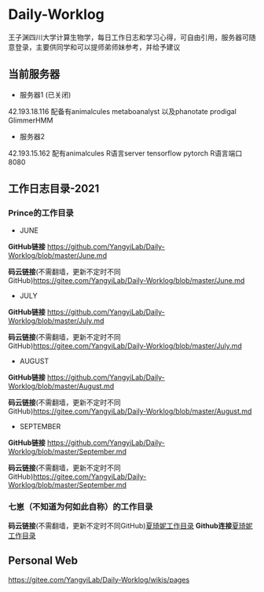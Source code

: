 # Daily-Worklog
王子渊四川大学计算生物学，每日工作日志和学习心得，可自由引用，服务器可随意登录，主要供同学和可以提师弟师妹参考，并给予建议

## 当前服务器
+ 服务器1 (已关闭)

42.193.18.116 配备有animalcules metaboanalyst 以及phanotate prodigal GlimmerHMM
+ 服务器2

42.193.15.162 配有animalcules R语言server tensorflow pytorch
R语言端口 8080

## 工作日志目录-2021
### Prince的工作目录
+ JUNE 
  
**GitHub链接** https://github.com/YangyiLab/Daily-Worklog/blob/master/June.md

**码云链接**(不需翻墙，更新不定时不同GitHub)https://gitee.com/YangyiLab/Daily-Worklog/blob/master/June.md
+ JULY 

**GitHub链接** https://github.com/YangyiLab/Daily-Worklog/blob/master/July.md

**码云链接**(不需翻墙，更新不定时不同GitHub)https://gitee.com/YangyiLab/Daily-Worklog/blob/master/July.md

+ AUGUST
  
**GitHub链接** https://github.com/YangyiLab/Daily-Worklog/blob/master/August.md

**码云链接**(不需翻墙，更新不定时不同GitHub)https://gitee.com/YangyiLab/Daily-Worklog/blob/master/August.md

+ SEPTEMBER
  
**GitHub链接** https://github.com/YangyiLab/Daily-Worklog/blob/master/September.md

**码云链接**(不需翻墙，更新不定时不同GitHub)https://gitee.com/YangyiLab/Daily-Worklog/blob/master/September.md

### 七崽（不知道为何如此自称）的工作目录
**码云链接**(不需翻墙，更新不定时不同GitHub)[夏琦妮工作目录](https://gitee.com/YangyiLab/Daily-Worklog/tree/master/%E4%B8%83%E5%B4%BD%E5%B7%A5%E4%BD%9C%E8%BF%9B%E5%B1%95)
**Github连接**[夏琦妮工作目录](七崽工作进展/七崽工作进展.md)

## Personal Web
https://gitee.com/YangyiLab/Daily-Worklog/wikis/pages


